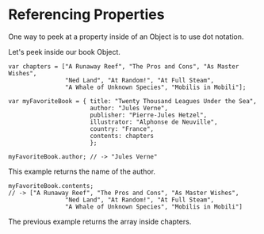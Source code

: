 # Referencing Properties

One way to peek at a property inside of an Object is to use dot notation.

Let's peek inside our book Object.

```text
var chapters = ["A Runaway Reef", "The Pros and Cons", "As Master Wishes",
                "Ned Land", "At Random!", "At Full Steam",
                "A Whale of Unknown Species", "Mobilis in Mobili"];

var myFavoriteBook = { title: "Twenty Thousand Leagues Under the Sea",
                       author: "Jules Verne",
                       publisher: "Pierre-Jules Hetzel",
                       illustrator: "Alphonse de Neuville",
                       country: "France",
                       contents: chapters
                       };
```

`myFavoriteBook.author; // -> "Jules Verne"`

This example returns the name of the author.

```text
myFavoriteBook.contents;
// -> ["A Runaway Reef", "The Pros and Cons", "As Master Wishes",
                "Ned Land", "At Random!", "At Full Steam",
                "A Whale of Unknown Species", "Mobilis in Mobili"]
```

The previous example returns the array inside chapters.

